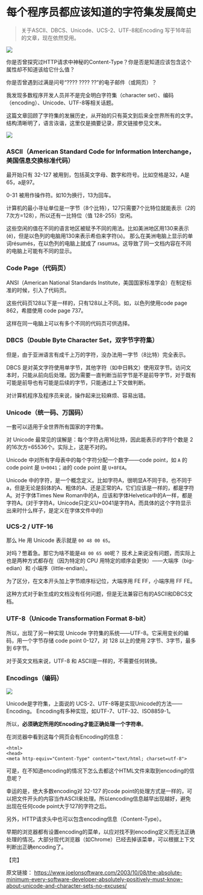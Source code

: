 
# 每个程序员都应该知道的字符集发展简史

> 关于ASCII、DBCS、Unicode、UCS-2、UTF-8和Encoding
> 写于16年前的文章，现在依然受用。


![](https://i.loli.net/2019/11/15/I1smGDn9b2SpPWc.png)


你是否曾探究过HTTP请求中神秘的Content-Type？你是否是知道应该包含这个属性却不知道该给它什么值？

你是否曾遇到过满是问号“???? ???? ??”的电子邮件（或网页）？

我发现多数程序开发人员并不是完全明白字符集（character set）、编码（encoding）、Unicode、UTF-8等相关话题。

这篇文章回顾了字符集的发展历史，从开始的只有英文到后来全世界所有的文字。结构清晰明了，语言诙谐，这里仅是摘要记录，原文链接参见文末。


![](https://i.loli.net/2019/11/14/ZITPYWiaBMXKdlA.png)

### ASCII（American Standard Code for Information Interchange，美国信息交换标准代码）

最开始只有 32-127 被用到，包括英文字母、数字和符号。比如空格是32，A是65，a是97。

0-31 被用作操作符。如10为换行，13为回车。

计算机的最小寻址单位是一字节（8个比特），127只需要7个比特位就能表示（2的7次方=128），所以还有一比特位（值 128-255）空闲。

这些空闲的值在不同的语言地区被赋予不同的用法。比如美洲地区用130来表示(é)，但是以色列的电脑用130来表示希伯来字符(ג)。
那么在美洲电脑上显示的单词résumés，在以色列的电脑上就成了 rגsumגs。这导致了同一文档内容在不同的电脑上可能有不同的显示。

### Code Page（代码页）

ANSI（American National Standards Institute，美国国家标准学会）在制定标准的时候，引入了代码页。

这些代码页128以下是一样的，只有128以上不同。如，以色列使用code page 862，希腊使用 code page 737。

这样在同一电脑上可以有多个不同的代码页可供选择。

### DBCS（Double Byte Character Set，双字节字符集）

但是，由于亚洲语言有成千上万的字符，没办法用一字节（8比特）完全表示。

DBCS 是对英文字符使用单字节，其他字符（如中日韩文）使用双字节。访问文本时，只能从前向后处理。因为需要一直判断当前字节是不是前导字节，对于既有可能是前导也有可能是后续的字节，只能通过上下文做判断。

对计算机程序及程序员来说，操作起来比较麻烦、容易出错。

### Unicode（统一码、万国码）

一套可以适用于全世界所有国家的字符集。

对 Unicode 最常见的误解是：每个字符占用16比特，因此能表示的字符个数是 2的16次方=65536个。实际上，这是不对的。

Unicode 中对所有字母表中的每个字符分配一个数字——code point，如 `A` 的code point 是 `U+0041`；`迪`的 code point 是 `U+8FEA`。

Unicode 中的字符，是一个概念定义。比如字符A，很明显A不同于B，也不同于a，但是无论是斜体的A、粗体的A、还是正常的A，它们应该是一样的，都是字符A。对于字体Times New Roman中的A，应该和字体Helvetica中的A一样，都是字符A。(对于字符A，Unicode只定义U+0041是字符A，而具体的这个字符显示出来时什么样子，是定义在字体文件中的)

### UCS-2 / UTF-16

那么 He 用 Unicode 表示就是 `00 48 00 65`。 

对吗？憋着急。那它为啥不能是`48 00 65 00`呢？
技术上来说没有问题，而实际上也是两种方式都存在（因为特定的 CPU 用特定的顺序会更快）——大端序（big-edian）和 小端序（little-endian）。

为了区分，在文本开头加上字节顺序标记位，大端序用 FE FF，小端序用 FF FE。

这种方式对于新生成的文档没有任何问题，但是无法兼容已有的ASCII和DBCS文档。

### UTF-8（Unicode Transformation Format 8-bit）

所以，出现了另一种实现 Unicode 字符集的系统——UTF-8。它采用变长的编码，用一个字节存储 code point 0-127，对 128 以上的使用 2字节、3字节，最多到 6字节。

对于英文文档来说，UTF-8 和 ASCII是一样的，不需要任何转换。

### Encodings（编码）

![](https://i.loli.net/2019/11/14/vRPyLox4Th7Xksj.jpg)

Unicode是字符集，上面说的 UCS-2、UTF-8等是实现Unicode的方法——Encoding。
Encoding有多种实现，如UTF-7、UTF-32、ISO8859-1。

所以，**必须确定所用的Encoding才能正确处理一个字符串**。

在浏览器中看到这每个网页会有Encoding的信息：

```
<html>
<head>
<meta http-equiv="Content-Type" content="text/html; charset=utf-8">
```

可是，在不知道encoding的情况下怎么去都这个HTML文件来取到encoding的信息呢？

幸运的是，绝大多数encoding对 32-127 的code point的处理方式是一样的，可以把文件开头的内容当作ASCII来处理。所以encoding信息越早出现越好，避免出现在任何code point大于127的字符之后。

另外，HTTP请求头中也可以包含encoding信息（Content-Type）。

早期的浏览器都有设置encoding的菜单，以应对找不到encoding定义而无法正确处理的情况。大部分现代浏览器（如Chrome）已经去掉该菜单，可以根据上下文判断出正确encoding了。

【完】

原文链接：
https://www.joelonsoftware.com/2003/10/08/the-absolute-minimum-every-software-developer-absolutely-positively-must-know-about-unicode-and-character-sets-no-excuses/














